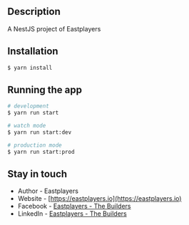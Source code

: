 ## Description

A NestJS project of Eastplayers

## Installation

```bash
$ yarn install
```

## Running the app

```bash
# development
$ yarn run start

# watch mode
$ yarn run start:dev

# production mode
$ yarn run start:prod
```

## Stay in touch

- Author - Eastplayers
- Website - [https://eastplayers.io](https://eastplayers.io)
- Facebook - [Eastplayers - The Builders ](https://www.facebook.com/Eastplayers.build)
- LinkedIn - [Eastplayers - The Builders](https://www.linkedin.com/company/eastplayers)
